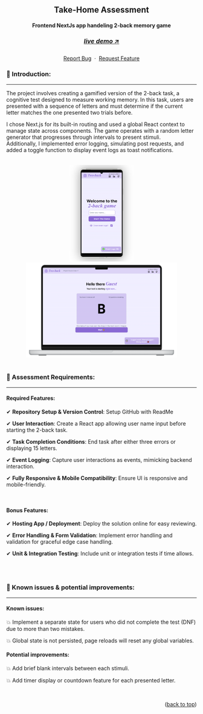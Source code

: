 <a name="readme-top"></a>

<!-- -------------------------------------------------------------------------- -->
<!-- HEADING STUFF  -->
<div align="center">
  <h2>Take-Home Assessment</h2>
  <h4>Frontend NextJs app handeling 2-back memory game<h4>
  <h3> 
    <a href='https://n-game-technical-assignment.vercel.app/', target='_blank'>
      <h5>live demo ↗</h5>
    </a>
  </h3>
  <p align="center">
    <a href="https://github.com/DevonGifford/Thymia/issues">Report Bug</a>
    &nbsp;·&nbsp;
    <a href="https://github.com/DevonGifford/Thymia/issues">Request Feature</a>
    </p>
</div>

<!-- -------------------------------------------------------------------------- -->

### 👋 Introduction:

---

The project involves creating a gamified version of the 2-back task, a cognitive test designed to measure working memory. In this task, users are presented with a sequence of letters and must determine if the current letter matches the one presented two trials before.

I chose Next.js for its built-in routing and used a global React context to manage state across components. The game operates with a random letter generator that progresses through intervals to present stimuli. <br/>
Additionally, I implemented error logging, simulating post requests, and added a toggle function to display event logs as toast notifications.

<br/>

<!-- -------------------------------------------------------------------------- -->
<!-- DEMO IMAGES  -->
<div align=center>
<a href='https://n-game-technical-assignment.vercel.app/' align=center>
    <img src="./src/assets/GitHub/mobile-demo.png" alt="Demo-Mobile-View" title="Demo-Image-Mobile" width="170" height="255">    
    <img src="./src/assets/GitHub/desktop-demo.png" alt="Demo-Desktop-View" title="Demo-Image-Desktop" width="400" height="250"> 
</a>
</div>
<br>

<!-- -------------------------------------------------------------------------- -->

### 🔑 Assessment Requirements:

---

#### Required Features:

✔ **Repository Setup & Version Control**: Setup GitHub with ReadMe

✔ **User Interaction**: Create a React app allowing user name input before starting the 2-back task.

✔ **Task Completion Conditions**: End task after either three errors or displaying 15 letters.

✔ **Event Logging**: Capture user interactions as events, mimicking backend interaction.

✔ **Fully Responsive & Mobile Compatibility**: Ensure UI is responsive and mobile-friendly.

<br/>

#### Bonus Features:

✔ **Hosting App / Deployment**: Deploy the solution online for easy reviewing.

✔ **Error Handling & Form Validation**: Implement error handling and validation for graceful edge case handling.

✔ **Unit & Integration Testing**: Include unit or integration tests if time allows.

</br> </br>

<!-- -------------------------------------------------------------------------- -->

### 🎯 Known issues & potential improvements:

---

#### Known issues:

💥 Implement a separate state for users who did not complete the test (DNF) due to more than two mistakes.

💥 Global state is not persisted, page reloads will reset any global variables.

#### Potential improvements:

💥 Add brief blank intervals between each stimuli.

💥 Add timer display or countdown feature for each presented letter.

<br/>

<!-- -------------------------------------------------------------------------- -->
<p align="right">(<a href="#readme-top">back to top</a>)</p>

<br/> <br/>
